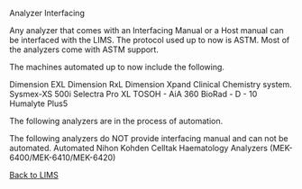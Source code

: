 Analyzer Interfacing

Any analyzer that comes with an Interfacing Manual or a Host manual can be interfaced with the LIMS. The protocol used up to now is ASTM. Most of the analyzers come with ASTM support. 

The machines automated up to now include the following.

Dimension EXL
Dimension RxL
Dimension Xpand
Clinical Chemistry system.
Sysmex-XS 500i
Selectra Pro XL
TOSOH - AiA 360
BioRad - D - 10
Humalyte Plus5

The following analyzers are in the process of automation.

The following analyzers do NOT provide interfacing manual and can not be automated.
Automated
Nihon Kohden Celltak Haematology Analyzers (MEK-6400/MEK-6410/MEK-6420)

[Back to LIMS](https://github.com/hmislk/hmis/wiki/LIMS)